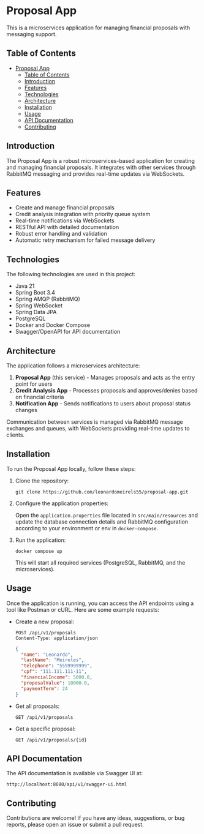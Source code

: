 # Proposal App

This is a microservices application for managing financial proposals with messaging support.

## Table of Contents

- [Proposal App](#proposal-app)
  - [Table of Contents](#table-of-contents)
  - [Introduction](#introduction)
  - [Features](#features)
  - [Technologies](#technologies)
  - [Architecture](#architecture)
  - [Installation](#installation)
  - [Usage](#usage)
  - [API Documentation](#api-documentation)
  - [Contributing](#contributing)

## Introduction

The Proposal App is a robust microservices-based application for creating and managing financial proposals. It integrates with other services through RabbitMQ messaging and provides real-time updates via WebSockets.

## Features

- Create and manage financial proposals
- Credit analysis integration with priority queue system
- Real-time notifications via WebSockets
- RESTful API with detailed documentation
- Robust error handling and validation
- Automatic retry mechanism for failed message delivery

## Technologies

The following technologies are used in this project:

- Java 21
- Spring Boot 3.4
- Spring AMQP (RabbitMQ)
- Spring WebSocket
- Spring Data JPA
- PostgreSQL
- Docker and Docker Compose
- Swagger/OpenAPI for API documentation

## Architecture

The application follows a microservices architecture:

1. **Proposal App** (this service) - Manages proposals and acts as the entry point for users
2. **Credit Analysis App** - Processes proposals and approves/denies based on financial criteria  
3. **Notification App** - Sends notifications to users about proposal status changes

Communication between services is managed via RabbitMQ message exchanges and queues, with WebSockets providing real-time updates to clients.

## Installation

To run the Proposal App locally, follow these steps:

1. Clone the repository:

    ```shell
    git clone https://github.com/leonardomeirels55/proposal-app.git
    ```

2. Configure the application properties:

    Open the `application.properties` file located in `src/main/resources` and update the database connection details and RabbitMQ configuration according to your environment or env in `docker-compose`.

3. Run the application:

    ```shell
    docker compose up
    ```

    This will start all required services (PostgreSQL, RabbitMQ, and the microservices).

## Usage

Once the application is running, you can access the API endpoints using a tool like Postman or cURL. Here are some example requests:

- Create a new proposal:
    ```http
    POST /api/v1/proposals
    Content-Type: application/json
    ```
    ```json
    {
      "name": "Leonardo",
      "lastName": "Meireles",
      "telephone": "5599999999",
      "cpf": "111.111.111-11",
      "financialIncome": 5000.0,
      "proposalValue": 10000.0,
      "paymentTerm": 24
    }
    ```

- Get all proposals:
    ```http
    GET /api/v1/proposals
    ```

- Get a specific proposal:
    ```http
    GET /api/v1/proposals/{id}
    ```

## API Documentation

The API documentation is available via Swagger UI at:

```
http://localhost:8080/api/v1/swagger-ui.html
```

## Contributing

Contributions are welcome! If you have any ideas, suggestions, or bug reports, please open an issue or submit a pull request.
